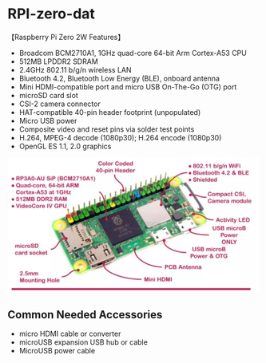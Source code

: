 
# RPI-zero-dat

【Raspberry Pi Zero 2W Features】

- Broadcom BCM2710A1, 1GHz quad-core 64-bit Arm Cortex-A53 CPU
- 512MB LPDDR2 SDRAM
- 2.4GHz 802.11 b/g/n wireless LAN
- Bluetooth 4.2, Bluetooth Low Energy (BLE), onboard antenna
- Mini HDMI-compatible port and micro USB On-The-Go (OTG) port
- microSD card slot
- CSI-2 camera connector
- HAT-compatible 40-pin header footprint (unpopulated)
- Micro USB power
- Composite video and reset pins via solder test points
- H.264, MPEG-4 decode (1080p30); H.264 encode (1080p30)
- OpenGL ES 1.1, 2.0 graphics


![](2024-11-13-16-34-59.png)


## Common Needed Accessories 

- micro HDMI cable or converter 
- microUSB expansion USB hub or cable 
- MicroUSB power cable 



